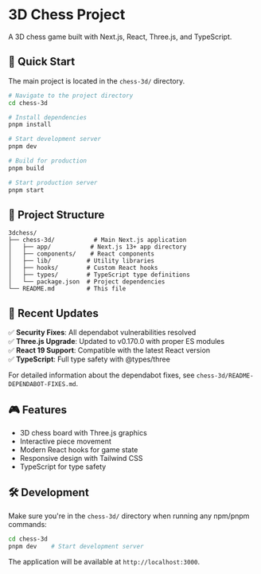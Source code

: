 # 3D Chess Project

A 3D chess game built with Next.js, React, Three.js, and TypeScript.

## 🚀 Quick Start

The main project is located in the `chess-3d/` directory.

```bash
# Navigate to the project directory
cd chess-3d

# Install dependencies
pnpm install

# Start development server
pnpm dev

# Build for production
pnpm build

# Start production server
pnpm start
```

## 📁 Project Structure

```text
3dchess/
├── chess-3d/           # Main Next.js application
│   ├── app/           # Next.js 13+ app directory
│   ├── components/    # React components
│   ├── lib/          # Utility libraries
│   ├── hooks/        # Custom React hooks
│   ├── types/        # TypeScript type definitions
│   └── package.json  # Project dependencies
└── README.md         # This file
```

## 🔧 Recent Updates

✅ **Security Fixes**: All dependabot vulnerabilities resolved  
✅ **Three.js Upgrade**: Updated to v0.170.0 with proper ES modules  
✅ **React 19 Support**: Compatible with the latest React version  
✅ **TypeScript**: Full type safety with @types/three  

For detailed information about the dependabot fixes, see `chess-3d/README-DEPENDABOT-FIXES.md`.

## 🎮 Features

- 3D chess board with Three.js graphics
- Interactive piece movement
- Modern React hooks for game state
- Responsive design with Tailwind CSS
- TypeScript for type safety

## 🛠 Development

Make sure you're in the `chess-3d/` directory when running any npm/pnpm commands:

```bash
cd chess-3d
pnpm dev    # Start development server
```

The application will be available at `http://localhost:3000`.

